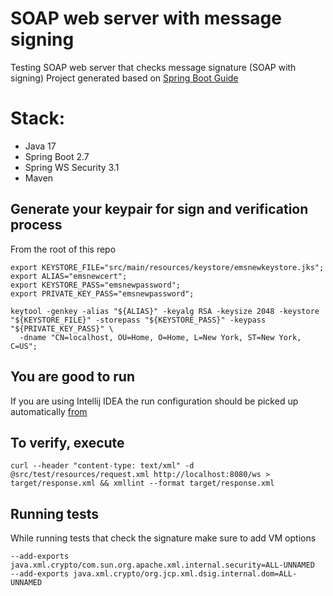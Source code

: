 # SOAP web server with message signing
Testing SOAP web server that checks message signature (SOAP with signing)
Project generated based on [Spring Boot Guide](https://spring.io/guides/gs/producing-web-service)


# Stack:
- Java 17
- Spring Boot 2.7
- Spring WS Security 3.1
- Maven


## Generate your keypair for sign and verification process
From the root of this repo
```shell
export KEYSTORE_FILE="src/main/resources/keystore/emsnewkeystore.jks";
export ALIAS="emsnewcert";
export KEYSTORE_PASS="emsnewpassword";
export PRIVATE_KEY_PASS="emsnewpassword";

keytool -genkey -alias "${ALIAS}" -keyalg RSA -keysize 2048 -keystore "${KEYSTORE_FILE}" -storepass "${KEYSTORE_PASS}" -keypass "${PRIVATE_KEY_PASS}" \
  -dname "CN=localhost, OU=Home, O=Home, L=New York, ST=New York, C=US";
```

## You are good to run
If you are using Intellij IDEA the run configuration should be picked up automatically [from](./.run/application.run.xml) 

## To verify, execute
```shell
curl --header "content-type: text/xml" -d @src/test/resources/request.xml http://localhost:8080/ws > target/response.xml && xmllint --format target/response.xml
```

## Running tests
While running tests that check the signature make sure to add VM options 
```shell
--add-exports java.xml.crypto/com.sun.org.apache.xml.internal.security=ALL-UNNAMED
--add-exports java.xml.crypto/org.jcp.xml.dsig.internal.dom=ALL-UNNAMED
```
